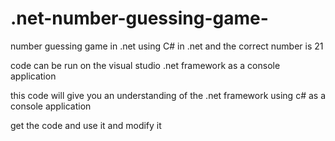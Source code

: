 # .net-number-guessing-game-
number guessing game in .net using C# in .net and the correct number is 21

code can be run on the visual studio .net framework as a console application

this code will give you an understanding of the .net framework using c# as a console application 

get the code and use it and modify it
